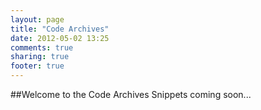 ```yaml
---
layout: page
title: "Code Archives"
date: 2012-05-02 13:25
comments: true
sharing: true
footer: true
---
```

##Welcome to the Code Archives
Snippets coming soon...